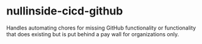 # nullinside-cicd-github

Handles automating chores for missing GitHub functionality or functionality that does existing but is put behind a pay wall for organizations only.

